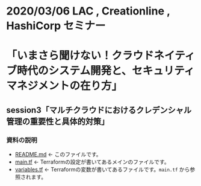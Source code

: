 #  2020/03/06 LAC , Creationline , HashiCorp セミナー
# 「いまさら聞けない！クラウドネイティブ時代のシステム開発と、セキュリティマネジメントの在り方」
## session3「マルチクラウドにおけるクレデンシャル管理の重要性と具体的対策」
### 資料の説明
- [README.md](RERADME.md)  ← このファイルです。  
- [main.tf](main.tf)       ← Terraformの設定が書いてあるメインのファイルです。  
- [variables.tf](variables.tf)  ← Terraformの変数が書いてあるファイルです。`main.tf` から参照されます。  

